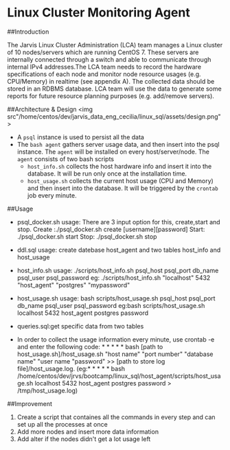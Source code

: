 # Linux Cluster Monitoring Agent

##Introduction

The Jarvis Linux Cluster Administration (LCA) team manages a Linux cluster of 10 nodes/servers which are running CentOS 7. These servers are internally connected through a switch and able to communicate through internal IPv4 addresses.The LCA team needs to record the hardware specifications of each node and monitor node resource usages (e.g. CPU/Memory) in realtime (see appendix A). The collected data should be stored in an RDBMS database. LCA team will use the data to generate some reports for future resource planning purposes (e.g. add/remove servers).

##Architecture & Design
<img src"/home/centos/dev/jarvis_data_eng_cecilia/linux_sql/assets/design.png">

- A `psql` instance is used to persist all the data
- The `bash agent` gathers server usage data, and then insert into the psql instance. The `agent` will be installed on every host/server/node. The `agent` consists of two bash scripts
    -  `host_info.sh` collects the host hardware info and insert it into the database. It will be run only once at the installation time.
    - `host_usage.sh` collects the current host usage (CPU and Memory) and then insert into the database. It will be triggered by the `crontab` job every minute.
    
##Usage
- psql_docker.sh usage: There are 3 input option for this, create,start and stop.
Create :./psql_docker.sh create [username][password]
Start: ./psql_docker.sh start 
Stop: ./psql_docker.sh stop

- ddl.sql usage: create datebase host_agent and two tables host_info and host_usage

- host_info.sh usage: ./scripts/host_info.sh psql_host psql_port db_name psql_user psql_password
eg: ./scripts/host_info.sh "localhost" 5432 "host_agent" "postgres" "mypassword"

-  host_usage.sh usage: bash scripts/host_usage.sh psql_host psql_port db_name psql_user psql_password
eg:bash scripts/host_usage.sh localhost 5432 host_agent postgres password

- queries.sql:get specific data from two tables

- In order to collect the usage information every minute, use crontab -e and enter the following code: * * * * * bash [path to host_usage.sh]/host_usage.sh "host name" "port number" "database name" "user name "password" >> [path to store log file]/host_usage.log. (eg:* * * * * bash /home/centos/dev/jrvs/bootcamp/linux_sql/host_agent/scripts/host_usage.sh localhost 5432 host_agent postgres password > /tmp/host_usage.log) 

##Improvement
1. Create a script that containes all the commands in every step and can set up all the processes at once 
2. Add more nodes and insert more data information 
3. Add alter if the nodes didn't get a lot usage left
